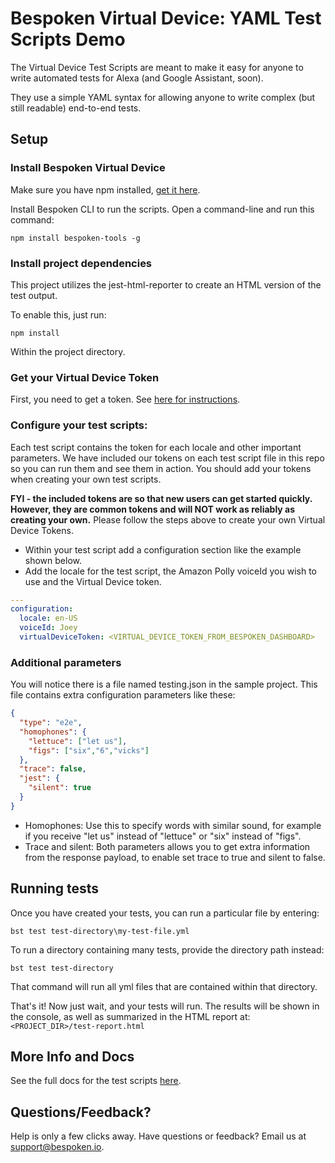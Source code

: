 # Bespoken Virtual Device: YAML Test Scripts Demo
The Virtual Device Test Scripts are meant to make it easy for anyone to write automated tests for Alexa (and Google Assistant, soon).

They use a simple YAML syntax for allowing anyone to write complex (but still readable) end-to-end tests.

## Setup

### Install Bespoken Virtual Device
Make sure you have npm installed, [get it here](https://www.npmjs.com/get-npm).

Install Bespoken CLI to run the scripts. Open a command-line and run this command:  

```
npm install bespoken-tools -g
```
### Install project dependencies
This project utilizes the jest-html-reporter to create an HTML version of the test output.

To enable this, just run:
```
npm install
```

Within the project directory.

### Get your Virtual Device Token
First, you need to get a token. See [here for instructions](https://read.bespoken.io/end-to-end/setup/).

### Configure your test scripts:  
Each test script contains the token for each locale and other important parameters. We have included our tokens on each test script file in this repo so you can run them and see them in action. You should add
your tokens when creating your own test scripts.

**FYI - the included tokens are so that new users can get started quickly. However, they are common tokens and will NOT work as reliably as creating your own.** Please follow the steps above to create your own Virtual Device Tokens.

* Within your test script add a configuration section like the example shown below.
* Add the locale for the test script, the Amazon Polly voiceId you wish to use and the Virtual Device token.
```yaml
---
configuration:
  locale: en-US
  voiceId: Joey
  virtualDeviceToken: <VIRTUAL_DEVICE_TOKEN_FROM_BESPOKEN_DASHBOARD>
```

### Additional parameters  
You will notice there is a file named testing.json in the sample project. This file contains extra configuration parameters like these:
```json
{
  "type": "e2e",
  "homophones": {
    "lettuce": ["let us"],
    "figs": ["six","6","vicks"]
  },
  "trace": false,
  "jest": {
    "silent": true
  }
}
```
* Homophones: Use this to specify words with similar sound, for example if you receive "let us" instead of "lettuce" or "six" instead of "figs".
* Trace and silent: Both parameters allows you to get extra information from the response payload, to enable set trace to true and silent to false.

## Running tests
Once you have created your tests, you can run a particular file by entering:
```
bst test test-directory\my-test-file.yml
```

To run a directory containing many tests, provide the directory path instead:
```
bst test test-directory
```

That command will run all yml files that are contained within that directory.

That's it! Now just wait, and your tests will run. The results will be shown in the console, as well as summarized in the HTML report at: `<PROJECT_DIR>/test-report.html`


## More Info and Docs
See the full docs for the test scripts [here](https://read.bespoken.io/end-to-end/getting-started/).

## Questions/Feedback?
Help is only a few clicks away. Have questions or feedback? Email us at [support@bespoken.io](mailto:support@bespoken.io).
